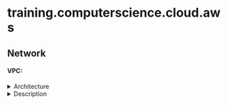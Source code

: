 # training.computerscience.cloud.aws
## Network
  #### VPC:
  <details>
    <summary>Architecture</summary>
![VPC Architecture with UML notations](https://awscertifiedsolutionsarchitectassociatedocs.s3.amazonaws.com/VPCArchitectureUML.PNG)  
  </details>
  <details>
    <summary>Description</summary>
- It stands for Virtual Private Cloud.
- It is a virtual network within AWS: it is our private data center inside AWS platform.
- It can be configured to be public/private or a mixture.
- It is isolated from other VPCs by default.
	- It can't talk to anything outside itself unless we configure it otherwise.
	- It's isolated from network blast radius.
- It is Regional: it can't span regions.
- It is highly available: it is on multiple AZs which allows a HA (Highly Available) architecture.
- It can be connected to our data center and corporate networks: Hardware Virtual Private Network (VPN).
- It supports different Tenancy types: it could be:
	- Dedicated tenant: it can't be changed (Locked). It is expensive.
	- multi-tenant (default): it still could be switched to a dedicated tenant. 
  </details>
